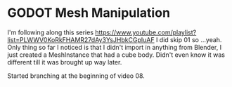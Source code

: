 # GODOT Mesh Manipulation

I'm following along this series https://www.youtube.com/playlist?list=PLWWV0KoRkFHAMR27dAy3YsJHbkCGpIuAF I did skip 01 so ...yeah. Only thing so far I noticed is that I didn't import in anything from Blender, I just created a MeshInstance that had a cube body. Didn't even know it was different till it was brought up way later.

Started branching at the beginning of video 08.